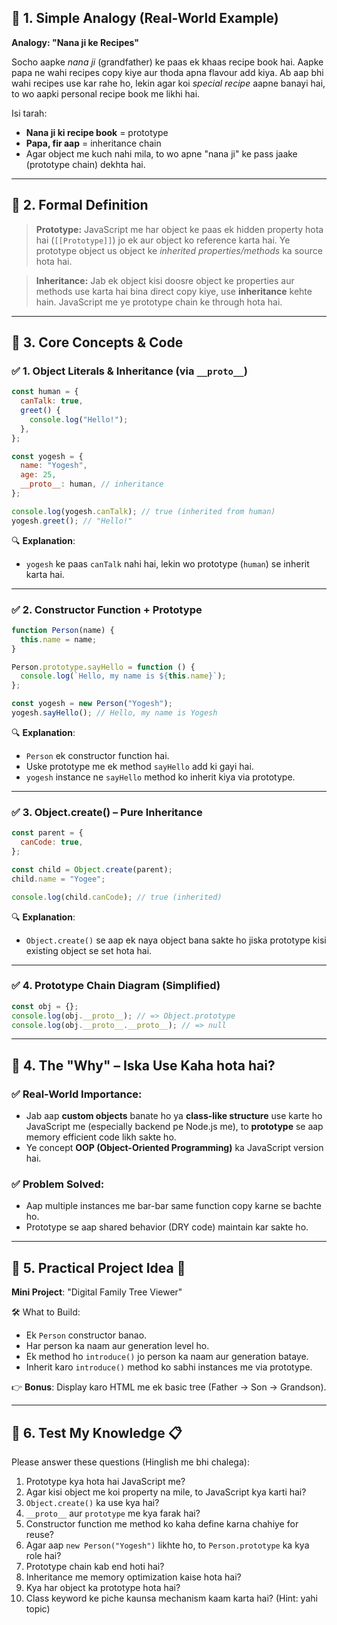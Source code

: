 ## 🔹 1. Simple Analogy (Real-World Example)

**Analogy: "Nana ji ke Recipes"**

Socho aapke _nana ji_ (grandfather) ke paas ek khaas recipe book hai. Aapke papa ne wahi recipes copy kiye aur thoda apna flavour add kiya. Ab aap bhi wahi recipes use kar rahe ho, lekin agar koi _special recipe_ aapne banayi hai, to wo aapki personal recipe book me likhi hai.

Isi tarah:

- **Nana ji ki recipe book** = prototype
- **Papa, fir aap** = inheritance chain
- Agar object me kuch nahi mila, to wo apne "nana ji" ke pass jaake (prototype chain) dekhta hai.

---

## 🔹 2. Formal Definition

> **Prototype:** JavaScript me har object ke paas ek hidden property hota hai (`[[Prototype]]`) jo ek aur object ko reference karta hai. Ye prototype object us object ke _inherited properties/methods_ ka source hota hai.

> **Inheritance:** Jab ek object kisi doosre object ke properties aur methods use karta hai bina direct copy kiye, use **inheritance** kehte hain. JavaScript me ye prototype chain ke through hota hai.

---

## 🔹 3. Core Concepts & Code

### ✅ 1. Object Literals & Inheritance (via `__proto__`)

```js
const human = {
  canTalk: true,
  greet() {
    console.log("Hello!");
  },
};

const yogesh = {
  name: "Yogesh",
  age: 25,
  __proto__: human, // inheritance
};

console.log(yogesh.canTalk); // true (inherited from human)
yogesh.greet(); // "Hello!"
```

🔍 **Explanation**:

- `yogesh` ke paas `canTalk` nahi hai, lekin wo prototype (`human`) se inherit karta hai.

---

### ✅ 2. Constructor Function + Prototype

```js
function Person(name) {
  this.name = name;
}

Person.prototype.sayHello = function () {
  console.log(`Hello, my name is ${this.name}`);
};

const yogesh = new Person("Yogesh");
yogesh.sayHello(); // Hello, my name is Yogesh
```

🔍 **Explanation**:

- `Person` ek constructor function hai.
- Uske prototype me ek method `sayHello` add ki gayi hai.
- `yogesh` instance ne `sayHello` method ko inherit kiya via prototype.

---

### ✅ 3. Object.create() – Pure Inheritance

```js
const parent = {
  canCode: true,
};

const child = Object.create(parent);
child.name = "Yogee";

console.log(child.canCode); // true (inherited)
```

🔍 **Explanation**:

- `Object.create()` se aap ek naya object bana sakte ho jiska prototype kisi existing object se set hota hai.

---

### ✅ 4. Prototype Chain Diagram (Simplified)

```js
const obj = {};
console.log(obj.__proto__); // => Object.prototype
console.log(obj.__proto__.__proto__); // => null
```

---

## 🔹 4. The "Why" – Iska Use Kaha hota hai?

### ✅ Real-World Importance:

- Jab aap **custom objects** banate ho ya **class-like structure** use karte ho JavaScript me (especially backend pe Node.js me), to **prototype** se aap memory efficient code likh sakte ho.
- Ye concept **OOP (Object-Oriented Programming)** ka JavaScript version hai.

### ✅ Problem Solved:

- Aap multiple instances me bar-bar same function copy karne se bachte ho.
- Prototype se aap shared behavior (DRY code) maintain kar sakte ho.

---

## 🔹 5. Practical Project Idea 🎯

**Mini Project**: "Digital Family Tree Viewer"

🛠 What to Build:

- Ek `Person` constructor banao.
- Har person ka naam aur generation level ho.
- Ek method ho `introduce()` jo person ka naam aur generation bataye.
- Inherit karo `introduce()` method ko sabhi instances me via prototype.

👉 **Bonus**: Display karo HTML me ek basic tree (Father → Son → Grandson).

---

## 🔹 6. Test My Knowledge 📋

Please answer these questions (Hinglish me bhi chalega):

1. Prototype kya hota hai JavaScript me?
2. Agar kisi object me koi property na mile, to JavaScript kya karti hai?
3. `Object.create()` ka use kya hai?
4. `__proto__` aur `prototype` me kya farak hai?
5. Constructor function me method ko kaha define karna chahiye for reuse?
6. Agar aap `new Person("Yogesh")` likhte ho, to `Person.prototype` ka kya role hai?
7. Prototype chain kab end hoti hai?
8. Inheritance me memory optimization kaise hota hai?
9. Kya har object ka prototype hota hai?
10. Class keyword ke piche kaunsa mechanism kaam karta hai? (Hint: yahi topic)
